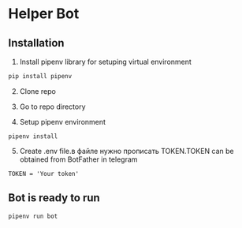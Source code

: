# Helper Bot

## Installation

1. Install pipenv library for setuping virtual environment

```bash
pip install pipenv
```
2. Clone repo

3. Go to repo directory

4. Setup pipenv environment

```bush
pipenv install
```

5. Create .env file.в файле нужно прописать TOKEN.TOKEN can be obtained from BotFather  in telegram

```bush
TOKEN = 'Your token'
```

## Bot is ready to run

```bush
pipenv run bot
```
